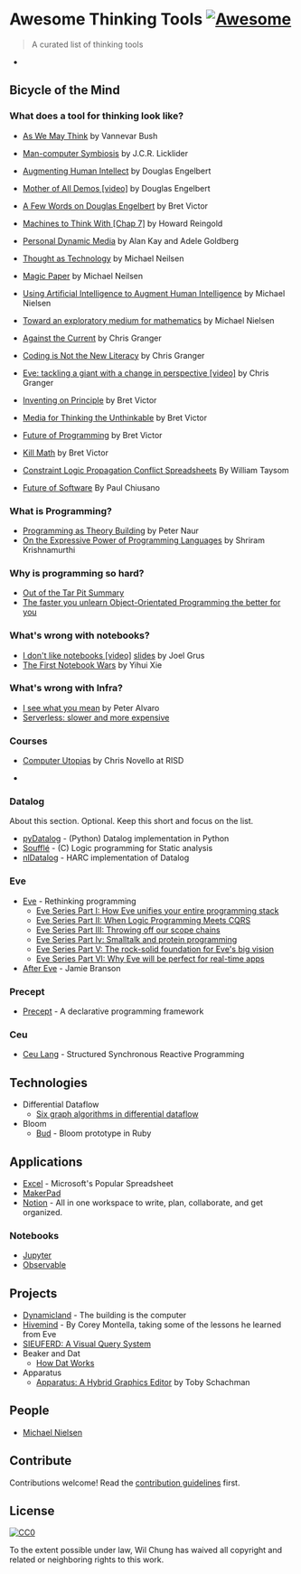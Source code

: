 # Awesome Thinking Tools [![Awesome](https://awesome.re/badge.svg)](https://awesome.re)

> A curated list of thinking tools

- 

## Bicycle of the Mind

### What does a tool for thinking look like?

- [As We May Think](https://www.theatlantic.com/magazine/archive/1945/07/as-we-may-think/303881/) by Vannevar Bush
- [Man-computer Symbiosis](https://groups.csail.mit.edu/medg/people/psz/Licklider.html) by J.C.R. Licklider
- [Augmenting Human Intellect](http://dougengelbart.org/content/view/138) by Douglas Engelbert
- [Mother of All Demos [video]](https://www.youtube.com/watch?v=qI8r8D46JOY&list=PL76DBC8D6718B8FD3&index=8) by Douglas Engelbert
- [A Few Words on Douglas Engelbert](http://worrydream.com/Engelbart/) by Bret Victor
- [Machines to Think With [Chap 7]](http://www.rheingold.com/texts/tft/07.html#Chap07) by Howard Reingold
- [Personal Dynamic Media](www.newmediareader.com/book_samples/nmr-26-kay.pdf) by Alan Kay and Adele Goldberg
- [Thought as Technology](http://cognitivemedium.com/tat/index.html) by Michael Neilsen
- [Magic Paper](http://cognitivemedium.com/magic_paper/index.html) by Michael Neilsen
- [Using Artificial Intelligence to Augment Human Intelligence](https://distill.pub/2017/aia/) by Michael Nielsen
- [Toward an exploratory medium for mathematics](http://cognitivemedium.com/emm/emm.html) by Michael Nielsen
- [Against the Current](https://observablehq.com/@jashkenas/against-the-current-what-we-learned-from-eve-transcript) by Chris Granger
- [Coding is Not the New Literacy](https://www.chris-granger.com/2015/01/26/coding-is-not-the-new-literacy/) by Chris Granger

- [Eve: tackling a giant with a change in perspective [video]](https://www.youtube.com/watch?v=a_o-ZzgpiK8) by Chris Granger
- [Inventing on Principle](https://www.youtube.com/watch?v=PUv66718DII) by Bret Victor
- [Media for Thinking the Unthinkable](https://www.youtube.com/watch?v=oUaOucZRlmE) by Bret Victor
- [Future of Programming](https://www.youtube.com/watch?v=8pTEmbeENF4) by Bret Victor
- [Kill Math](http://worrydream.com/KillMath/) by Bret Victor
- [Constraint Logic Propagation Conflict Spreadsheets](https://www.youtube.com/watch?v=voG5-15aDu4) By William Taysom
- [Future of Software](https://pchiusano.github.io/2013-05-22/future-of-software.html) By Paul Chiusano

### What is Programming?

- [Programming as Theory Building](http://pages.cs.wisc.edu/~remzi/Naur.pdf) by Peter Naur
- [On the Expressive Power of Programming Languages](https://www.youtube.com/watch?v=43XaZEn2aLc) by Shriram Krishnamurthi

### Why is programming so hard?

- [Out of the Tar Pit Summary](https://blog.acolyer.org/2015/03/20/out-of-the-tar-pit/)
- [The faster you unlearn Object-Orientated Programming the better for you](https://dpc.pw/the-faster-you-unlearn-oop-the-better-for-you-and-your-software)

### What's wrong with notebooks?

- [I don't like notebooks [video]](https://www.youtube.com/watch?v=7jiPeIFXb6U) [slides](https://docs.google.com/presentation/d/1n2RlMdmv1p25Xy5thJUhkKGvjtV-dkAIsUXP-AL4ffI/preview#slide=id.g362da58057_0_664) by Joel Grus
- [The First Notebook Wars](https://yihui.name/en/2018/09/notebook-war/) by Yihui Xie

### What's wrong with Infra?

- [I see what you mean](https://www.youtube.com/watch?v=R2Aa4PivG0g) by Peter Alvaro
- [Serverless: slower and more expensive](http://einaregilsson.com/serverless-15-percent-slower-and-eight-times-more-expensive/)

### Courses

- [Computer Utopias](http://chrisnovello.com/teaching/risd/computer-utopias/) by Chris Novello at RISD

- 



### Datalog

About this section. Optional. Keep this short and focus on the list.

- [pyDatalog](https://sites.google.com/site/pydatalog/home) - (Python) Datalog implementation in Python
- [Soufflé](https://souffle-lang.github.io/) - (C) Logic programming for Static analysis
- [nlDatalog](https://github.com/harc/nl-datalog) - HARC implementation of Datalog

### Eve

- [Eve](https://witheve.com) - Rethinking programming
  - [Eve Series Part I: How Eve unifies your entire programming stack](https://hackernoon.com/how-eve-unifies-your-entire-programming-stack-900ca80c58a7)
  - [Eve Series Part II: When Logic Programming Meets CQRS](https://hackernoon.com/when-logic-programming-meets-cqrs-1137ab2a5f86)
  - [Eve Series Part III: Throwing off our scope chains](https://hackernoon.com/throwing-off-our-scope-chains-7567beb2d0b6)
  - [Eve Series Part Iv: Smalltalk and protein programming](https://hackernoon.com/smalltalk-and-protein-programming-4da245ac93e2)
  - [Eve Series Part V: The rock-solid foundation for Eve's big vision](https://hackernoon.com/the-rock-solid-foundation-for-eves-big-vision-225b80b91e11)
  - [Eve Series Part VI: Why Eve will be perfect for real-time apps](https://hackernoon.com/why-eve-will-be-perfect-for-realtime-apps-92b965b80ad)
- [After Eve](http://scattered-thoughts.net/blog/2016/01/17/after-eve/) - Jamie Branson

### Precept

- [Precept](https://github.com/CoNarrative/precept) - A declarative programming framework

### Ceu

- [Ceu Lang](http://ceu-lang.org/) - Structured Synchronous Reactive Programming

## Technologies

- Differential Dataflow
  - [Six graph algorithms in differential dataflow](https://www.youtube.com/watch?time_continue=1&v=iW1GNY_S6xc)
- Bloom
  - [Bud](https://github.com/bloom-lang/bud) - Bloom prototype in Ruby

## Applications

- [Excel](#section) - Microsoft's Popular Spreadsheet
- [MakerPad](https://www.makerpad.co/)
- [Notion](https://www.notion.so/) - All in one workspace to write, plan, collaborate, and get organized. 

### Notebooks

- [Jupyter](https://jupyter.org/)
- [Observable](https://observablehq.com/)

## Projects

- [Dynamicland](https://dynamicland.org/) - The building is the computer
- [Hivemind](https://gitlab.com/cmontella/hivemind) - By Corey Montella, taking some of the lessons he learned from Eve 
- [SIEUFERD: A Visual Query System](https://www.youtube.com/watch?v=W6xmqcb8hFQ)
- Beaker and Dat
  - [How Dat Works](https://datprotocol.github.io/how-dat-works/)
- Apparatus
  - [Apparatus: A Hybrid Graphics Editor](https://www.youtube.com/watch?v=i3Xack9ufYk) by Toby Schachman

## People

- [Michael Nielsen](http://michaelnielsen.org)

## Contribute

Contributions welcome! Read the [contribution guidelines](contributing.md) first.


## License

[![CC0](https://mirrors.creativecommons.org/presskit/buttons/88x31/svg/cc-zero.svg)](https://creativecommons.org/publicdomain/zero/1.0)

To the extent possible under law, Wil Chung has waived all copyright and
related or neighboring rights to this work.
